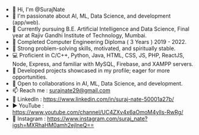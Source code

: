 - 👋 Hi, I'm @SurajNate
- 👀 I'm passionate about AI, ML, Data Science, and development (app/web).
- 🚀  Currently pursuing B.E. Artificial Intelligence and Data Science, Final year at Rajiv Gandhi Institute of Technology, Mumbai.
- 🥳 Completed Computer Engineering Diploma ( 3 Years ) 2019 - 2022.
- 💪 Strong problem-solving skills, motivated, and spiritually stable.
- 💻 Proficient in C/C++, Python, Java, HTML, CSS, JS, PHP, ReactJS, Node, Express, and familiar with MySQL, Firebase, and XAMPP servers.
- 🎯 Developed projects showcased in my profile; eager for more opportunities.
- 🤝 Open to collaborations in AI, ML, Data Science, and development.
- 📫 Reach me : surajnate29@gmail.com
- 🔗 LinkedIn : https://www.linkedin.com/in/suraj-nate-50001a27b/
- ▶️ YouTube  : https://www.youtube.com/channel/UC4ZXv4x6aOmoM4ylls-RwRg/
- 📸 Instagram : https://www.instagram.com/suraj_nate?igsh=MXRhaHM0amh2ejlneQ==

<!---
SurajNate/SurajNate is a ✨ special ✨ repository because its `README.md` (this file) appears on your GitHub profile.
You can click the Preview link to take a look at your changes.
--->
